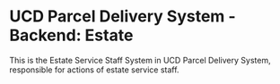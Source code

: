 # UCD Parcel Delivery System - Backend: Estate

This is the Estate Service Staff System in UCD Parcel Delivery System, responsible for actions of estate service staff.
